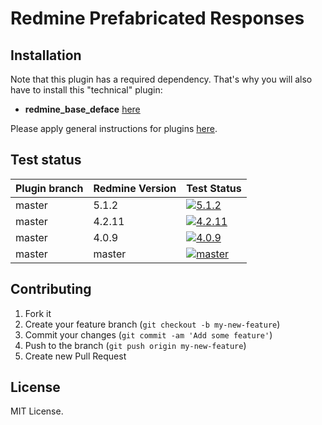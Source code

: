Redmine Prefabricated Responses
======================



## Installation

Note that this plugin has a required dependency. That's why you will also have to install this "technical" plugin:
* **redmine_base_deface** [here](https://github.com/jbbarth/redmine_base_deface)

Please apply general instructions for plugins [here](http://www.redmine.org/wiki/redmine/Plugins).

## Test status

| Plugin branch | Redmine Version | Test Status       |
|---------------|-----------------|-------------------|
| master        | 5.1.2           | [![5.1.2][1]][5]  |
| master        | 4.2.11          | [![4.2.11][2]][5] |
| master        | 4.0.9           | [![4.0.9][3]][5]  |
| master        | master          | [![master][4]][5] |

[1]: https://github.com/nanego/redmine_prefabricated_responses/actions/workflows/5_1_2.yml/badge.svg
[2]: https://github.com/nanego/redmine_prefabricated_responses/actions/workflows/4_2_11.yml/badge.svg
[3]: https://github.com/nanego/redmine_prefabricated_responses/actions/workflows/4_0_9.yml/badge.svg
[4]: https://github.com/nanego/redmine_prefabricated_responses/actions/workflows/master.yml/badge.svg
[5]: https://github.com/nanego/redmine_prefabricated_responses/actions

## Contributing

1. Fork it
2. Create your feature branch (`git checkout -b my-new-feature`)
3. Commit your changes (`git commit -am 'Add some feature'`)
4. Push to the branch (`git push origin my-new-feature`)
5. Create new Pull Request

## License
MIT License.
